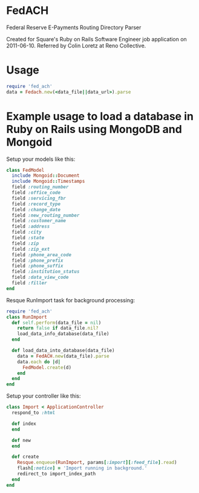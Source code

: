 FedACH
======

Federal Reserve E-Payments Routing Directory Parser

Created for Square's Ruby on Rails Software Engineer job application on 2011-06-10.
Referred by Colin Loretz at Reno Collective.

Usage
=====

```ruby
require 'fed_ach'
data = Fedach.new(<data_file||data_url>).parse
```

Example usage to load a database in Ruby on Rails using MongoDB and
Mongoid
=================================================

Setup your models like this:

```ruby
class FedModel
  include Mongoid::Document
  include Mongoid::Timestamps
  field :routing_number
  field :office_code
  field :servicing_fbr
  field :record_type
  field :change_date
  field :new_routing_number
  field :customer_name
  field :address
  field :city
  field :state
  field :zip
  field :zip_ext
  field :phone_area_code
  field :phone_prefix
  field :phone_suffix
  field :institution_status
  field :data_view_code
  field :filler
end
```

Resque RunImport task for background processing:

```ruby
require 'fed_ach'
class RunImport
  def self.perform(data_file = nil)
    return false if data_file.nil?
    load_data_info_database(data_file)
  end

  def load_data_into_database(data_file)
    data = FedACH.new(data_file).parse
    data.each do |d|
      FedModel.create(d)
    end
  end
end
```

Setup your controller like this:

```ruby
class Import < ApplicationController
  respond_to :html

  def index
  end

  def new
  end

  def create
    Resque.enqueue(RunImport, params[:import][:feed_file].read)
    flash[:notice] = 'Import running in background.'
    redirect_to import_index_path
  end
end
```
